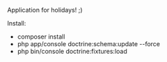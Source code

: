 Application for holidays! ;)

Install:
- composer install
- php app/console doctrine:schema:update --force
- php bin/console doctrine:fixtures:load